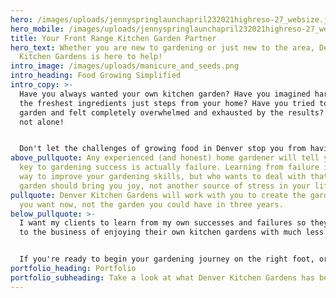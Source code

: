 ```yaml
---
hero: /images/uploads/jennyspringlaunchapril232021highreso-27_websize.jpg
hero_mobile: /images/uploads/jennyspringlaunchapril232021highreso-27_websize.jpg
title: Your Front Range Kitchen Garden Partner
hero_text: Whether you are new to gardening or just new to the area, Denver
  Kitchen Gardens is here to help!
intro_image: /images/uploads/manicure_and_seeds.png
intro_heading: Food Growing Simplified
intro_copy: >-
  Have you always wanted your own kitchen garden? Have you imagined harvesting
  the freshest ingredients just steps from your home? Have you tried to start a
  garden and felt completely overwhelmed and exhausted by the results? You are
  not alone!


  Don't let the challenges of growing food in Denver stop you from having the kitchen garden of your dreams. Denver Kitchen Gardens is the edible garden partner you've been looking for!
above_pullquote: Any experienced (and honest) home gardener will tell you the
  key to gardening success is actually failure. Learning from failure is a great
  way to improve your gardening skills, but who wants to deal with that? Your
  garden should bring you joy, not another source of stress in your life.
pullquote: Denver Kitchen Gardens will work with you to create the garden that
  you want now, not the garden you could have in three years.
below_pullquote: >-
  I want my clients to learn from my own successes and failures so they can get
  to the business of enjoying their own kitchen gardens with much less stress.


  If you're ready to begin your gardening journey on the right foot, or just want to make some improvements to your current garden, Denver Kitchen Gardens is the partner you need! No matter the size of your space or level of experience, I will give you the tools you need to grow a beautiful garden that you can be proud of and share with those you love!
portfolio_heading: Portfolio
portfolio_subheading: Take a look at what Denver Kitchen Gardens has been up to.
---
```

